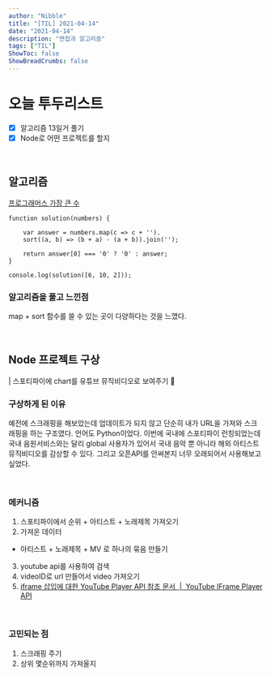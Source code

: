 ```yaml
---
author: "Nibble"
title: "[TIL] 2021-04-14"
date: "2021-04-14"
description: "면접과 알고리즘"
tags: ["TIL"]
ShowToc: false
ShowBreadCrumbs: false
---
```


# 오늘 투두리스트
- [x] 알고리즘 13일거 풀기
- [x] Node로 어떤 프로젝트를 할지

<br />

## 알고리즘
[프로그래머스 가장 큰 수](https://programmers.co.kr/learn/courses/30/lessons/42746)
```
function solution(numbers) {

    var answer = numbers.map(c => c + '').
    sort((a, b) => (b + a) - (a + b)).join('');

    return answer[0] === '0' ? '0' : answer;
}

console.log(solution([6, 10, 2]));
```
### 알고리즘을 풀고 느낀점
map + sort 함수를 쓸 수 있는 곳이 다양하다는 것을 느꼈다. 

<br />

## Node 프로젝트 구상
| 스포티파이에 chart를 유튜브 뮤직비디오로 보여주기 🤩

 ### 구상하게 된 이유
 예전에 스크래핑을 해보았는데 업데이트가 되지 않고 단순히 내가 URL을 가져와 스크래핑을 하는 구조였다. 언어도 Python이었다. 이번에 국내에 스포티파이 런칭되었는데 국내 음원서비스와는 달리 global 사용자가 있어서 국내 음악 뿐 아니라 해외 아티스트 뮤직비디오를 감상할 수 있다.
 그리고 오픈API를 안써본지 너무 오래되어서 사용해보고싶었다.

<br />

 ### 메커니즘
1. 스포티파이에서 순위 + 아티스트 + 노래제목 가져오기
2. 가져온 데이터
- 아티스트 + 노래제목 + MV 로 하나의 묶음 만들기
3. youtube api를 사용하여 검색
4. videoID로 url 만들어서 video 가져오기
5. [iframe 삽입에 대한 YouTube Player API 참조 문서  |  YouTube IFrame Player API](https://developers.google.com/youtube/iframe_api_reference?hl=ko)
   
<br />

### 고민되는 점
1. 스크래핑 주기
2. 상위 몇순위까지 가져올지